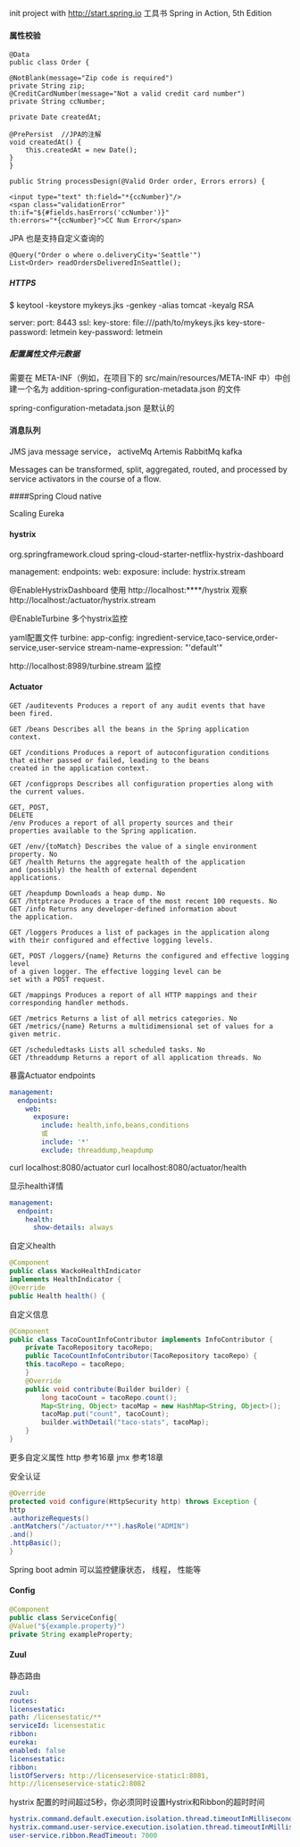 init project with http://start.spring.io
工具书 Spring in Action, 5th Edition
#### 属性校验
```
@Data
public class Order {

@NotBlank(message="Zip code is required")
private String zip;
@CreditCardNumber(message="Not a valid credit card number")
private String ccNumber;

private Date createdAt;

@PrePersist  //JPA的注解
void createdAt() {
    this.createdAt = new Date();
}
}

public String processDesign(@Valid Order order, Errors errors) {

<input type="text" th:field="*{ccNumber}"/>
<span class="validationError"
th:if="${#fields.hasErrors('ccNumber')}"
th:errors="*{ccNumber}">CC Num Error</span>

```

JPA 也是支持自定义查询的
```
@Query("Order o where o.deliveryCity='Seattle'")
List<Order> readOrdersDeliveredInSeattle();
```

##### HTTPS
$ keytool -keystore mykeys.jks -genkey -alias tomcat -keyalg RSA

server:
  port: 8443
  ssl:
    key-store: file:///path/to/mykeys.jks
    key-store-password: letmein
    key-password: letmein
    
##### 配置属性文件元数据
需要在 META-INF（例如，在项目下的 src/main/resources/META-INF 中）中创建一个名为 
addition-spring-configuration-metadata.json 的文件

spring-configuration-metadata.json 是默认的

#### 消息队列

JMS java message service，  activeMq Artemis
RabbitMq  kafka

Messages can be transformed, split, aggregated, routed, and processed by service
activators in the course of a flow.

####Spring Cloud native

Scaling Eureka

#### hystrix

<dependency>
<groupId>org.springframework.cloud</groupId>
<artifactId>spring-cloud-starter-netflix-hystrix-dashboard</artifactId>
</dependency>

management:
    endpoints:
        web:
            exposure:
                include: hystrix.stream

@EnableHystrixDashboard
使用 http://localhost:****/hystrix  观察 http://localhost:<otherport>/actuator/hystrix.stream

@EnableTurbine  多个hystrix监控

yaml配置文件
turbine:
    app-config: ingredient-service,taco-service,order-service,user-service
    stream-name-expression: "'default'"
    
http://localhost:8989/turbine.stream 监控

#### Actuator
```
GET /auditevents Produces a report of any audit events that have
been fired.

GET /beans Describes all the beans in the Spring application
context.

GET /conditions Produces a report of autoconfiguration conditions
that either passed or failed, leading to the beans
created in the application context.

GET /configprops Describes all configuration properties along with
the current values.

GET, POST,
DELETE
/env Produces a report of all property sources and their
properties available to the Spring application.

GET /env/{toMatch} Describes the value of a single environment property. No
GET /health Returns the aggregate health of the application
and (possibly) the health of external dependent
applications.

GET /heapdump Downloads a heap dump. No
GET /httptrace Produces a trace of the most recent 100 requests. No
GET /info Returns any developer-defined information about
the application.

GET /loggers Produces a list of packages in the application along
with their configured and effective logging levels.

GET, POST /loggers/{name} Returns the configured and effective logging level
of a given logger. The effective logging level can be
set with a POST request.

GET /mappings Produces a report of all HTTP mappings and their
corresponding handler methods.

GET /metrics Returns a list of all metrics categories. No
GET /metrics/{name} Returns a multidimensional set of values for a
given metric.

GET /scheduledtasks Lists all scheduled tasks. No
GET /threaddump Returns a report of all application threads. No
```

暴露Actuator endpoints
```yaml
management:
  endpoints:
    web:
      exposure:
        include: health,info,beans,conditions
        或
        include: '*'
        exclude: threaddump,heapdump
```

curl localhost:8080/actuator
curl localhost:8080/actuator/health

显示health详情
```yaml
management:
  endpoint:
    health:
      show-details: always
```

自定义health
```java
@Component
public class WackoHealthIndicator
implements HealthIndicator {
@Override
public Health health() {
```


自定义信息
```java
@Component
public class TacoCountInfoContributor implements InfoContributor {
    private TacoRepository tacoRepo;
    public TacoCountInfoContributor(TacoRepository tacoRepo) {
    this.tacoRepo = tacoRepo;
    }
    @Override
    public void contribute(Builder builder) {
        long tacoCount = tacoRepo.count();
        Map<String, Object> tacoMap = new HashMap<String, Object>();
        tacoMap.put("count", tacoCount);
        builder.withDetail("taco-stats", tacoMap);
    }
}
```
更多自定义属性
http 参考16章
jmx 参考18章

安全认证
```java
@Override
protected void configure(HttpSecurity http) throws Exception {
http
.authorizeRequests()
.antMatchers("/actuator/**").hasRole("ADMIN")
.and()
.httpBasic();
}
```

Spring boot admin
可以监控健康状态， 线程， 性能等

#### Config
```java
@Component
public class ServiceConfig{
@Value("${example.property}")
private String exampleProperty;
```

#### Zuul
静态路由

```yaml 
zuul:
routes:
licensestatic:
path: /licensestatic/**
serviceId: licensestatic
ribbon:
eureka:
enabled: false
licensestatic:
ribbon:
listOfServers: http://licenseservice-static1:8081,
http://licenseservice-static2:8082
```
hystrix 配置的时间超过5秒，你必须同时设置Hystrix和Ribbon的超时时间
```yaml
hystrix.command.default.execution.isolation.thread.timeoutInMilliseconds: 2500
hystrix.command.user-service.execution.isolation.thread.timeoutInMilliseconds: 7000
user-service.ribbon.ReadTimeout: 7000
```
